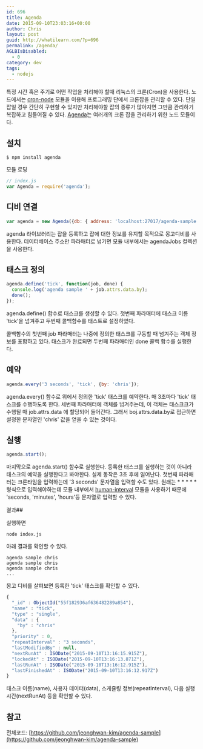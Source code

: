 ```yaml
---
id: 696
title: Agenda
date: 2015-09-10T23:03:16+00:00
author: Chris
layout: post
guid: http://whatilearn.com/?p=696
permalink: /agenda/
AGLBIsDisabled:
  - 0
category: dev
tags:
  - nodejs
---
```

특정 시간 혹은 주기로 어떤 작업을 처리해야 할때 리눅스의 크론(Cron)을 사용한다. 노드에서는 [cron-node](https://github.com/ncb000gt/node-cron) 모듈을 이용해 프로그래밍 단에서 크론잡을 관리할 수 있다. 단일 잡일 경우 간단히 구현할 수 있지만 처리해야할 잡의 종류가 많아지면 그만큼 관리하기 복잡하고 힘들어질 수 있다. [Agenda](https://github.com/rschmukler/agenda)는 여러개의 크론 잡을 관리하기 위한 노드 모듈이다.

## 설치

```
$ npm install agenda
```

모듈 로딩

```javascript
// index.js
var Agenda = require('agenda');
```

## 디비 연결

```javascript
var agenda = new Agenda({db: { address: 'localhost:27017/agenda-sample'}});
```

agenda 라이브러리는 잡을 등록하고 잡에 대한 정보를 유지할 목적으로 몽고디비를 사용한다. 데이터베이스 주소만 파라매터로 넘기면 모듈 내부에서는 agendaJobs 컬렉션을 사용한다.

## 태스크 정의

```javascript
agenda.define('tick', function(job, done) {
  console.log('agenda sample ' + job.attrs.data.by);
  done();
});
```

agenda.define() 함수로 태스크를 생성할 수 있다. 첫번째 파라매터에 태스크 이름 'tick'을 넘겨주고 두번째 콜백함수를 태스트로 설정하였다.

콜백함수의 첫번째 job 파라매터는 나중에 정의한 태스크를 구동할 때 넘겨주는 객체 정보를 포함하고 있다. 태스크가 완료되면 두번째 파라매터인 done 콜백 함수를 실행한다.

## 예약

```javascript
agenda.every('3 seconds', 'tick', {by: 'chris'});
```

agenda.every() 함수로 위에서 정의한 'tick' 태스크를 예약한다. 매 3초마다 'tick' 태스크를 수행하도록 한다. 세번째 파라매터에 객체를 넘겨주는데, 이 객체는 태스크크가 수행될 때 job.attrs.data 에 할당되어 들어간다. 그래서 boj.attrs.data.by로 접근하면 설정한 문자열인 'chris' 값을 얻을 수 있는 것이다.


## 실행

```javascript
agenda.start();
```

마지막으로 agenda.start() 함수로 실행한다. 등록한 태스크를 실행하는 것이 아니라 태스크의 예약을 실행한다고 봐야한다. 실제 동작은 3초 후에 일어난다. 첫번째 파라매터는 크론타임을 입력하는데 '3 seconds' 문자열을 입력할 수도 있다. 원래는 * * * * * 형식으로 입력해야하는데 모듈 내부에서 [human-interval](https://github.com/rschmukler/human-interval) 모듈을 사용하기 때문에 'seconds, 'minutes', 'hours'등 문자열로 입력할 수 있다.

결과##


실행하면

```
node index.js
```

아래 결과를 확인할 수 있다.

```
agenda sample chris
agenda sample chris
agenda sample chris
...
```

몽고 디비를 살펴보면 등록한 'tick' 태스크를 확인할 수 있다.

```javascript
{
  "_id" : ObjectId("55f182936af636482289a854"),
  "name" : "tick",
  "type" : "single",
  "data" : {
    "by" : "chris"
  },
  "priority" : 0,
  "repeatInterval" : "3 seconds",
  "lastModifiedBy" : null,
  "nextRunAt" : ISODate("2015-09-10T13:16:15.915Z"),
  "lockedAt" : ISODate("2015-09-10T13:16:13.871Z"),
  "lastRunAt" : ISODate("2015-09-10T13:16:12.915Z"),
  "lastFinishedAt" : ISODate("2015-09-10T13:16:12.917Z")
}
```

태스크 이름(name), 사용자 데이터(data), 스케쥴링 정보(repeatInterval), 다음 실행시간(nextRunAt) 등을 확인할 수 있다.


## 참고

전체코드: [https://github.com/jeonghwan-kim/agenda-sample](https://github.com/jeonghwan-kim/agenda-sample)
